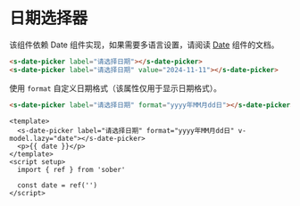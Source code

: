 # 日期选择器

该组件依赖 Date 组件实现，如果需要多语言设置，请阅读 [Date](/component/date) 组件的文档。

```html preview
<s-date-picker label="请选择日期"></s-date-picker>
<s-date-picker label="请选择日期" value="2024-11-11"></s-date-picker>
```

使用 `format` 自定义日期格式（该属性仅用于显示日期格式）。

```html preview
<s-date-picker label="请选择日期" format="yyyy年MM月dd日"></s-date-picker>
```


```vue
<template>
  <s-date-picker label="请选择日期" format="yyyy年MM月dd日" v-model.lazy="date"></s-date-picker>
  <p>{{ date }}</p>
</template>
<script setup>
  import { ref } from 'sober'
  
  const date = ref('')
</script>
````